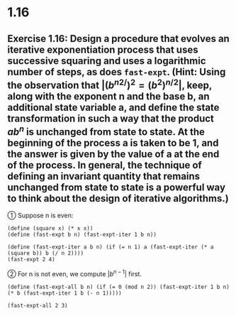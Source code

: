 # 1.16

## Exercise 1.16: Design a procedure that evolves an iterative exponentiation process that uses successive squaring and uses a logarithmic number of steps, as does `fast-expt`. (Hint: Using the observation that $| (b^{n2/})^2 = (b^2)^{n/2} |$, keep, along with the exponent n and the base b, an additional state variable a, and define the state transformation in such a way that the product $ab^n$ is unchanged from state to state. At the beginning of the process a is taken to be 1, and the answer is given by the value of a at the end of the process. In general, the technique of defining an invariant quantity that remains unchanged from state to state is a powerful way to think about the design of iterative algorithms.)

① Suppose n is even:

```eval-scheme
(define (square x) (* x x))
(define (fast-expt b n) (fast-expt-iter 1 b n))

(define (fast-expt-iter a b n) (if (= n 1) a (fast-expt-iter (* a (square b)) b (/ n 2))))
(fast-expt 2 4)
```

② For n is not even, we compute $| b^{n-1} |$ first.

```eval-scheme
(define (fast-expt-all b n) (if (= 0 (mod n 2)) (fast-expt-iter 1 b n) (* b (fast-expt-iter 1 b (- n 1)))))

(fast-expt-all 2 3)
```